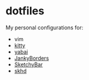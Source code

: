 # dotfiles
My personal configurations for:
- vim
- [kitty](https://sw.kovidgoyal.net/kitty/)
- [yabai](https://github.com/koekeishiya/yabai)
- [JankyBorders](https://github.com/FelixKratz/JankyBorders)
- [SketchyBar](https://github.com/FelixKratz/SketchyBar) 
- [skhd](https://github.com/koekeishiya/skhd)

